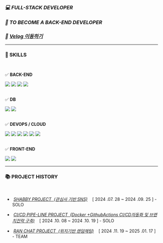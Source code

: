 ### *💻 FULL-STACK DEVELOPER* 



### ***🚀 TO BECOME A BACK-END DEVELOPER***

### ***🚀  <a href="https://velog.io/@agida0413/posts">Velog 이동하기 </a>***

---


### 🔧 SKILLS

<br>

✅ **BACK-END**  
<div>
   <span><img src="https://img.shields.io/badge/java-007396?style=for-the-badge&logo=OpenJDK&logoColor=white"></span>
   <span><img src="https://img.shields.io/badge/springboot-6DB33F?style=for-the-badge&logo=springboot&logoColor=white"></span> 
   <span><img src="https://img.shields.io/badge/MyBatis-DC382D?style=for-the-badge&logo=mybatis&logoColor=white"></span>
   <span><img src="https://img.shields.io/badge/Apache%20Kafka-231F20?style=for-the-badge&logo=apachekafka&logoColor=white"></span>
</div>

<br>

✅ **DB**  
<div>  
   <span><img src="https://img.shields.io/badge/MySQL-4479A1?style=for-the-badge&logo=MySQL&logoColor=white"></span>
   <span><img src="https://img.shields.io/badge/Redis-DC382D?style=for-the-badge&logo=Redis&logoColor=white"></span>  
</div>

<br>

✅ **DEVOPS / CLOUD**  
<div>
   <span><img src="https://img.shields.io/badge/Docker-2496ED?style=for-the-badge&logo=docker&logoColor=white"></span>
   <span><img src="https://img.shields.io/badge/GitHub%20Actions-2088FF?style=for-the-badge&logo=githubactions&logoColor=white"></span>
   <span><img src="https://img.shields.io/badge/NGINX-009639?style=for-the-badge&logo=nginx&logoColor=white"></span>
   <span><img src="https://img.shields.io/badge/Kubernetes-326CE5?style=for-the-badge&logo=kubernetes&logoColor=white"></span>
   <span><img src="https://img.shields.io/badge/Jenkins-D24939?style=for-the-badge&logo=jenkins&logoColor=white"></span>
   <span><img src="https://img.shields.io/badge/AWS-232F3E?style=for-the-badge&logo=amazonaws&logoColor=white"></span>
</div>

<br>

✅ **FRONT-END**  
<div>  
   <span><img src="https://img.shields.io/badge/vuejs-%2335495e.svg?style=for-the-badge&logo=vuedotjs&logoColor=%234FC08D"></span>  
   <span><img src="https://img.shields.io/badge/react-%2320232a.svg?style=for-the-badge&logo=react&logoColor=%2361DAFB"></span>  
</div>

   ---


   
### 📚 PROJECT HISTORY 



<br>


-  &nbsp;*<a href="https://github.com/agida0413/ShabbyProject">SHABBY PROJECT &nbsp;(관심사 기반 SNS)</a>*  &nbsp;&nbsp;  [ 2024 .07. 28 ~ 2024 .09. 25 ] - SOLO
  
-  &nbsp;*<a href="https://github.com/agida0413/CI-CD-Pipeline-Project">CI/CD PIPE-LINE PROJECT &nbsp;(Docker +GithubActions CI/CD자동화 및 브랜치전략 구축)</a>*  &nbsp;&nbsp;  [ 2024 .10. 08 ~ 2024 .10. 19 ] - SOLO

-  &nbsp;*<a href="https://github.com/agida0413/Rand_Chat_Project">RAN CHAT PROJECT &nbsp;(위치기반 랜덤채팅)</a>*  &nbsp;&nbsp;  [ 2024 .11. 19 ~ 2025 .01. 17 ] - TEAM






<br>




